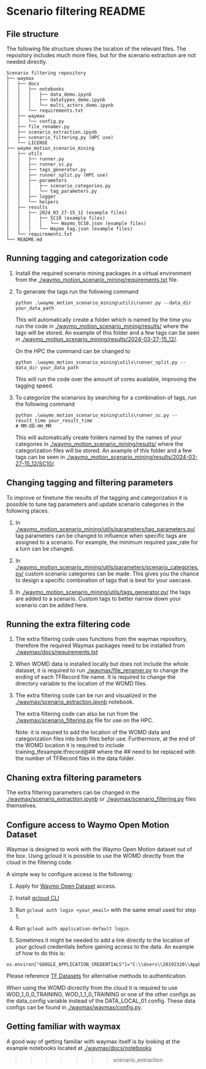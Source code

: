 # Scenario filtering README 

## File structure 
The following file structure shows the location of the relevant files. The repository includes much more files, but for the scenario extraction are not needed directly. 

```
Scenario filtering repository
├── waymax
│   ├── docs
│   │   ├── notebooks
│   │   │   ├── data_demo.ipynb
│   │   │   ├── datatypes_demo.ipynb
│   │   │   └── multi_actors_demo.ipynb
│   │   └── requirements.txt
│   ├── waymax
│   │   └── config.py
│   ├── file_renamer.py
│   ├── scenario_extraction.ipynb
│   ├── scenario_filtering.py (HPC use)
│   └── LICENSE
├── waymo_motion_scenario_mining
│   ├── utils
│   │   ├── runner.py
│   │   ├── runner_sc.py
│   │   ├── tags_generator.py
│   │   ├── runner_split.py (HPC use)
│   │   ├── parameters
│   │   │   ├── scenario_categories.py
│   │   │   └── tag_parameters.py
│   │   ├── logger
│   │   └── helpers
│   ├── results
│   │   ├── 2024_03_27-15_12 (example files)
│   │   │   ├── SC10 (example files)
│   │   │   │   └── Waymo_SC10.json (example files)
│   │   │   └── Waymo_tag.json (example files)
│   └── requirements.txt
└── README.md
```

## Running tagging and categorization code

1. Install the required scenario mining packages in a virtual environment from the [./waymo_motion_scenario_mining/requirements.txt](./waymo_motion_scenario_mining/requirements.txt) file.

2. To generate the tags run the following command

    ```shell
    python .\waymo_motion_scenario_mining\utils\runner.py --data_dir your_data_path
    ```

    This will automatically create a folder which is named by the time you run the code in [./waymo_motion_scenario_mining/results/](./waymo_motion_scenario_mining/results/) where the tags will be stored. An example of this folder and a few tags can be seen in [./waymo_motion_scenario_mining/results/2024-03-27-15_12/](./waymo_motion_scenario_mining/results/2024-03-27-15_12/).

    On the HPC the command can be changed to

    ```shell
    python .\waymo_motion_scenario_mining\utils\runner_split.py --data_dir your_data_path
    ```

    This will run the code over the amount of cores available, improving the tagging speed.
    

3. To categorize the scenarios by searching for a combination of tags, run the following command

   ```shell
   python .\waymo_motion_scenario_mining\utils\runner_sc.py --result_time your_result_time
   # MM-DD-HH_MM
   ```

   This will automatically create folders named by the names of your categories in [./waymo_motion_scenario_mining/results/](./waymo_motion_scenario_mining/results/) where the categorization files will be stored. An axample of this folder and a few tags can be seen in [./waymo_motion_scenario_mining/results/2024-03-27-15_12/SC10/](./waymo_motion_scenario_mining/results/2024-03-27-15_12/SC10/).

## Changing tagging and filtering parameters

To improve or finetune the results of the tagging and categorization it is possible to tune tag parameters and update scenario categories in the following places.

1. In [./waymo_motion_scenario_mining/utils/parameters/tag_parameters.py/](./waymo_motion_scenario_mining/utils/parameters/tag_parameters.py/) tag parameters can be changed to influence when specific tags are assigned to a scenario. For example, the minimum required yaw_rate for a turn can be changed. 

2. In [./waymo_motion_scenario_mining/utils/parameters/scenario_categories.py/](./waymo_motion_scenario_mining/utils/parameters/scenario_categories.py/) custom scenario categories can be made. This gives you the chance to design a specific combination of tags that is best for your usecase.

3. In [./waymo_motion_scenario_mining/utils/tags_generator.py/](./waymo_motion_scenario_mining/utils/tags_generator.py/) the tags are added to a scenario. Custom tags to better narrow down your scenario can be added here.

## Running the extra filtering code

1. The extra filtering code uses functions from the waymax repository, therefore the required Waymax packages need to be installed from [./waymax/docs/requirements.txt](./waymax/docs/requirements.txt)

2. When WOMD data is installed locally but does not include the whole dataset, it is required to run [./waymax/file_renamer.py](./waymax/file_renamer.py) to change the ending of each TFRecord file name. It is required to change the directory variable to the location of the WOMD files. 

3. The extra filtering code can be run and visualized in the [./waymax/scenario_extraction.ipynb](./waymax/scenario_extraction.ipynb) notebook.

    The extra filtering code can also be run from the [./waymax/scenario_filtering.py](./waymax/scenario_filtering.py) file for use on the HPC. 

    Note: it is required to add the location of the WOMD data and categorization files into both files befor use. Furthermore, at the end of the WOMD location it is required to include training_tfexample.tfrecord@## where the ## need to be replaced with the number of TFRecord files in the data folder.

## Chaning extra filtering parameters

The extra filtering parameters can be changed in the [./waymax/scenario_extraction.ipynb](./waymax/scenario_extraction.ipynb) or [./waymax/scenario_filtering.py](./waymax/scenario_filtering.py) files themselves.

## Configure access to Waymo Open Motion Dataset

Waymax is designed to work with the Waymo Open Motion dataset out of the box. Using gcloud it is possible to use the WOMD directly from the cloud in the filtering code.

A simple way to configure access is the following:

1.  Apply for [Waymo Open Dataset](https://waymo.com/open) access.

2.  Install [gcloud CLI](https://cloud.google.com/sdk/docs/install)

3.  Run `gcloud auth login <your_email>` with the same email used for step 1.

4.  Run `gcloud auth application-default login`.

5.  Sometimes it might be needed to add a link directly to the location of your gcloud credentials before gaining access to the data. An example of how to do this is:

```shell
os.environ["GOOGLE_APPLICATION_CREDENTIALS"]="C:\\Users\\20192326\\AppData\\Roaming\\gcloud\\application_default_credentials.json
```

Please reference
[TF Datasets](https://www.tensorflow.org/datasets/gcs#authentication) for
alternative methods to authentication.

When using the WOMD dicrectly from the cloud it is required to use WOD_1_0_0_TRAINING, WOD_1_1_0_TRAINING or one of the other configs as the data_config variable instead of the DATA_LOCAL_01 config. These data configs can be found in [./waymax/waymax/config.py](./waymax/waymax/config.py).

## Getting familiar with waymax
A good way of getting familiar with waymax itself is by looking at the example notebooks located at [./waymax/docs/notebooks](./waymax/docs/notebooks/)
>>>>>>> scenario_extraction
